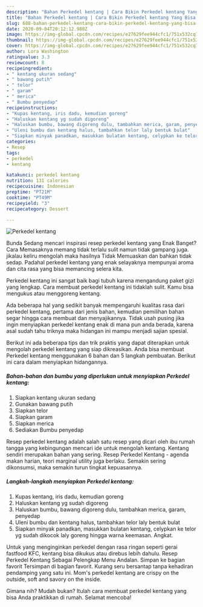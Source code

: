 ```yaml
---
description: "Bahan Perkedel kentang | Cara Bikin Perkedel kentang Yang Bisa Manjain Lidah"
title: "Bahan Perkedel kentang | Cara Bikin Perkedel kentang Yang Bisa Manjain Lidah"
slug: 688-bahan-perkedel-kentang-cara-bikin-perkedel-kentang-yang-bisa-manjain-lidah
date: 2020-09-04T20:12:12.980Z
image: https://img-global.cpcdn.com/recipes/e27629fee944cfc1/751x532cq70/perkedel-kentang-foto-resep-utama.jpg
thumbnail: https://img-global.cpcdn.com/recipes/e27629fee944cfc1/751x532cq70/perkedel-kentang-foto-resep-utama.jpg
cover: https://img-global.cpcdn.com/recipes/e27629fee944cfc1/751x532cq70/perkedel-kentang-foto-resep-utama.jpg
author: Lora Washington
ratingvalue: 3.3
reviewcount: 8
recipeingredient:
- " kentang ukuran sedang"
- " bawang putih"
- " telor"
- " garam"
- " merica"
- " Bumbu penyedap"
recipeinstructions:
- "Kupas kentang, iris dadu, kemudian goreng"
- "Haluskan kentang yg sudah digoreng"
- "Haluskan bumbu, bawang digoreng dulu, tambahkan merica, garam, penyedap"
- "Uleni bumbu dan kentang halus, tambahkan telor laly bentuk bulat"
- "Siapkan minyak panadkan, masukkan bulatan kentang, celypkan ke telor yg sudah dikocok laly goreng hingga warna keemasan. Angkat."
categories:
- Resep
tags:
- perkedel
- kentang

katakunci: perkedel kentang 
nutrition: 131 calories
recipecuisine: Indonesian
preptime: "PT21M"
cooktime: "PT49M"
recipeyield: "3"
recipecategory: Dessert

---
```



![Perkedel kentang](https://img-global.cpcdn.com/recipes/e27629fee944cfc1/751x532cq70/perkedel-kentang-foto-resep-utama.jpg)

Bunda Sedang mencari inspirasi resep perkedel kentang yang Enak Banget? Cara Memasaknya memang tidak terlalu sulit namun tidak gampang juga. jikalau keliru mengolah maka hasilnya Tidak Memuaskan dan bahkan tidak sedap. Padahal perkedel kentang yang enak selayaknya mempunyai aroma dan cita rasa yang bisa memancing selera kita.

Perkedel kentang ini sangat baik bagi tubuh karena mengandung paket gizi yang lengkap. Cara membuat perkedel kentang ini tidaklah sulit. Kamu bisa mengukus atau menggoreng kentang.

Ada beberapa hal yang sedikit banyak mempengaruhi kualitas rasa dari perkedel kentang, pertama dari jenis bahan, kemudian pemilihan bahan segar hingga cara membuat dan menyajikannya. Tidak usah pusing jika ingin menyiapkan perkedel kentang enak di mana pun anda berada, karena asal sudah tahu triknya maka hidangan ini mampu menjadi sajian spesial.


Berikut ini ada beberapa tips dan trik praktis yang dapat diterapkan untuk mengolah perkedel kentang yang siap dikreasikan. Anda bisa membuat Perkedel kentang menggunakan 6 bahan dan 5 langkah pembuatan. Berikut ini cara dalam menyiapkan hidangannya.

<!--inarticleads1-->

##### Bahan-bahan dan bumbu yang diperlukan untuk menyiapkan Perkedel kentang:

1. Siapkan  kentang ukuran sedang
1. Gunakan  bawang putih
1. Siapkan  telor
1. Siapkan  garam
1. Siapkan  merica
1. Sediakan  Bumbu penyedap


Resep perkedel kentang adalah salah satu resep yang dicari oleh ibu rumah tangga yang kebingungan mencari ide untuk mengolah kentang. Kentang sendiri merupakan bahan yang sering. Resep Perkedel Kentang - agenda makan harian, teori marginal utility juga berlaku. Semakin sering dikonsumsi, maka semakin turun tingkat kepuasannya. 

<!--inarticleads2-->

##### Langkah-langkah menyiapkan Perkedel kentang:

1. Kupas kentang, iris dadu, kemudian goreng
1. Haluskan kentang yg sudah digoreng
1. Haluskan bumbu, bawang digoreng dulu, tambahkan merica, garam, penyedap
1. Uleni bumbu dan kentang halus, tambahkan telor laly bentuk bulat
1. Siapkan minyak panadkan, masukkan bulatan kentang, celypkan ke telor yg sudah dikocok laly goreng hingga warna keemasan. Angkat.


Untuk yang menginginkan perkedel dengan rasa ringan seperti gerai fastfood KFC, kentang bisa dikukus atau direbus lebih dahulu. Resep Perkedel Kentang Sebagai Pelengkap Menu Andalan. Simpan ke bagian favorit Tersimpan di bagian favorit. Kurang seru bersantap tanpa kehadiran pendamping yang satu ini. Mom&#39;s perkedel kentang are crispy on the outside, soft and savory on the inside. 

Gimana nih? Mudah bukan? Itulah cara membuat perkedel kentang yang bisa Anda praktikkan di rumah. Selamat mencoba!
